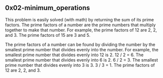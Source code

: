 ## 0x02-minimum_operations

This problem is easily solved (with math) by returning the sum of its prime factors. The
prime factors of a number are the prime numbers that multiply together to make
that number. For example, the prime factors of 12 are 2, 2, and 3. The prime
factors of 15 are 3 and 5.

The prime factors of a number can be found by dividing the number by the
smallest prime number that divides evenly into the number. For example, the
smallest prime number that divides evenly into 12 is 2. 12 / 2 = 6. The
smallest prime number that divides evenly into 6 is 2. 6 / 2 = 3. The smallest
prime number that divides evenly into 3 is 3. 3 / 3 = 1. The prime factors of
12 are 2, 2, and 3.
